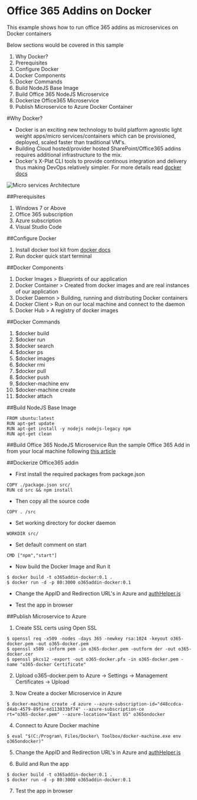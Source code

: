 # Office 365 Addins on Docker

This example shows how to run office 365 addins as microservices on Docker containers 

Below sections would be covered in this sample

1. Why Docker?
2. Prerequisites
3. Configure Docker
4. Docker Components
5. Docker Commands
6. Build NodeJS Base Image
7. Build Office 365 NodeJS Microservice
8. Dockerize Office365 Microservice
9. Publish Microservice to Azure Docker Container

#Why Docker?
* Docker is an exciting new technology to build platform agnostic light weight apps/micro services/containers which can be provisioned, deployed, scaled faster than traditional VM's.
* Building Cloud hosted/provider hosted SharePoint/Office365 addins requires additional infrastructure to the mix. 
* Docker's X-Plat CLI tools to provide continous integration and delivery thus making DevOps relatively simpler.
For more details read [docker docs](https://docs.docker.com/)

![Micro services Architecture](https://github.com/spbreed/O365OnDocker/blob/master/readme-imgs/DockerArch.png)

##Prerequisites
1. Windows 7 or Above
2. Office 365 subscription
3. Azure subscription
4. Visual Studio Code


##Configure Docker
1. Install docker tool kit from [docker docs](https://docs.docker.com/engine/installation/windows/)
2. Run docker quick start terminal


##Docker Components
1. Docker Images > Blueprints of our application
2. Docker Container > Created from docker images and are real instances of our application
3. Docker Daemon > Building, running and distributing Docker containers
4. Docker Client > Run on our local machine and connect to the daemon
5. Docker Hub > A registry of docker images

##Docker Commands
1. $docker build
2. $docker run
3. $docker search
4. $docker ps
5. $docker images
6. $docker rmi
7. $docker pull
8. $docker push
9. $docker-machine env
10. $docker-machine create
11. $docker attach

##Build NodeJS Base Image
```
FROM ubuntu:latest
RUN apt-get update
RUN apt-get install -y nodejs nodejs-legacy npm
RUN apt-get clean
```

##Build Office 365 NodeJS Microservice
Run the sample Office 365 Add in from your local machine following [this article](https://github.com/OfficeDev/O365-Nodejs-Microsoft-Graph-Connect#configure-and-run-the-app)


##Dockerize Office365 addin

* First install the required packages from package.json
```
COPY ./package.json src/
RUN cd src && npm install
```

* Then copy all the source code
```
COPY . /src
```

* Set working directory for docker daemon
```
WORKDIR src/
```

* Set default comment on start
```
CMD ["npm","start"]
```
* Now build the Docker Image and Run it

```
$ docker build -t o365addin-docker:0.1 .
$ docker run -d -p 80:3000 o365addin-docker:0.1
```

* Change the AppID and Redirection URL's in Azure and [authHelper.js](./authHelper.js)

* Test the app in browser 

##Publish Microservice to Azure
1) Create SSL certs using Open SSL
```
$ openssl req -x509 -nodes -days 365 -newkey rsa:1024 -keyout o365-docker.pem -out o365-docker.pem
$ openssl x509 -inform pem -in o365-docker.pem -outform der -out o365-docker.cer
$ openssl pkcs12 -export -out o365-docker.pfx -in o365-docker.pem -name "o365-docker Certificate"
```
2) Upload o365-docker.pem to Azure -> Settings -> Management Certificates -> Upload

3) Now Create a docker Microservice in Azure
```
$ docker-machine create -d azure --azure-subscription-id="d48ccdca-d4ab-4579-89fa-ed113033bf74" --azure-subscription-ce
rt="o365-docker.pem" --azure-location="East US" o365ondocker
```
4) Connect to Azure Docker machine

```
$ eval "$(C:/Program\ Files/Docker\ Toolbox/docker-machine.exe env o365ondocker)"
```

5) Change the AppID and Redirection URL's in Azure and [authHelper.js](./authHelper.js)

6) Build and Run the app
```
$ docker build -t o365addin-docker:0.1 .
$ docker run -d -p 80:3000 o365addin-docker:0.1
```
7) Test the app in browser
